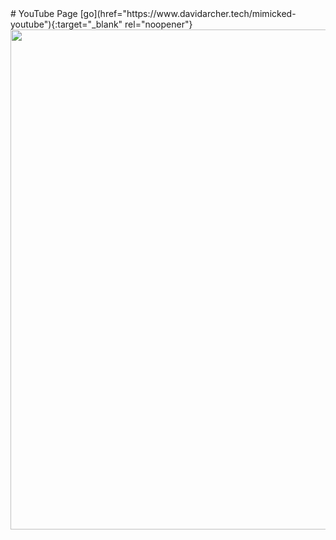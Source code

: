 <tabel>
# YouTube Page
  [go](href="https://www.davidarcher.tech/mimicked-youtube"){:target="_blank" rel="noopener"}
    <img width="800" src="https://user-images.githubusercontent.com/101377287/196084348-9a3375ca-0867-4765-89ca-7e1526c4ed20.png"/>
  </table
